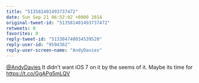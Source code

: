 ```yaml
---
title: "513581401493737472"
date: Sun Sep 21 06:52:02 +0000 2014
original-tweet-id: "513581401493737472"
retweets: 0
favorites: 0
reply-tweet-id: "513304740034539520"
reply-user-id: "9594362"
reply-user-screen-name: "AndyDavies"
---
```

<a href="https://twitter.com/AndyDavies">@AndyDavies</a> It didn’t want iOS 7 on it by the seems of it. Maybe its time for <a href="https://t.co/GgAPg5mLQV">https://t.co/GgAPg5mLQV</a>
